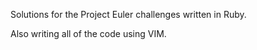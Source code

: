 Solutions for the Project Euler challenges written in Ruby.

Also writing all of the code using VIM.
